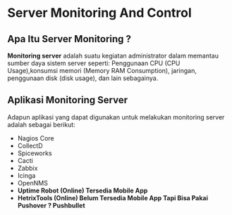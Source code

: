 # Server Monitoring And Control

## Apa Itu Server Monitoring ?

**Monitoring server** adalah suatu kegiatan administrator dalam memantau sumber daya sistem server seperti: Penggunaan CPU \(CPU Usage\),konsumsi memori \(Memory RAM Consumption\), jaringan, penggunaan disk \(disk usage\), dan lain sebagainya.

## Aplikasi Monitoring Server

Adapun aplikasi yang dapat digunakan untuk melakukan monitoring server adalah sebagai berikut:

* Nagios Core
* CollectD
* Spiceworks
* Cacti
* Zabbix
* Icinga
* OpenNMS
* **Uptime Robot \(Online\) Tersedia Mobile App**
* **HetrixTools \(Online\) Belum Tersedia Mobile App Tapi Bisa Pakai Pushover ? Pushbullet**

